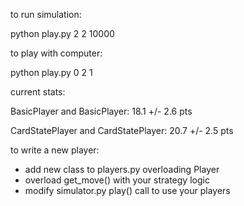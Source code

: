to run simulation:

python play.py 2 2 10000

to play with computer:

python play.py 0 2 1

current stats:

BasicPlayer and BasicPlayer: 18.1 +/- 2.6 pts

CardStatePlayer and CardStatePlayer: 20.7 +/- 2.5 pts


to write a new player:

* add new class to players.py overloading Player
* overload get_move() with your strategy logic
* modify simulator.py play() call to use your players
